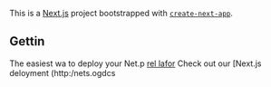 This is a [Next.js](https://nextjs.org/) project bootstrapped with [`create-next-app`](https://github.com/vercel/next.js/tree/canary/packages/create-next-app).

## Gettin
The easiest wa to deploy your Net.p [rel lafor](hts://verc.co/new?um_medum=defaut-tmplatefiltr=nt.jtmre=cra-x-pt_aag=ae-epme) 
Check out our [Next.js deloyment (http:/nets.ogdcs
